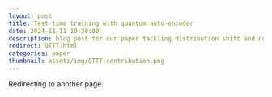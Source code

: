 ```yaml
---
layout: post
title: Test-time training with quantum auto-encoder
date: 2024-11-11 10:30:00
description: blog post for our paper tackling distribution shift and noisy quantum circuits
redirect: QTTT.html
categories: paper
thumbnail: assets/img/QTTT-contribution.png
---
```


Redirecting to another page.